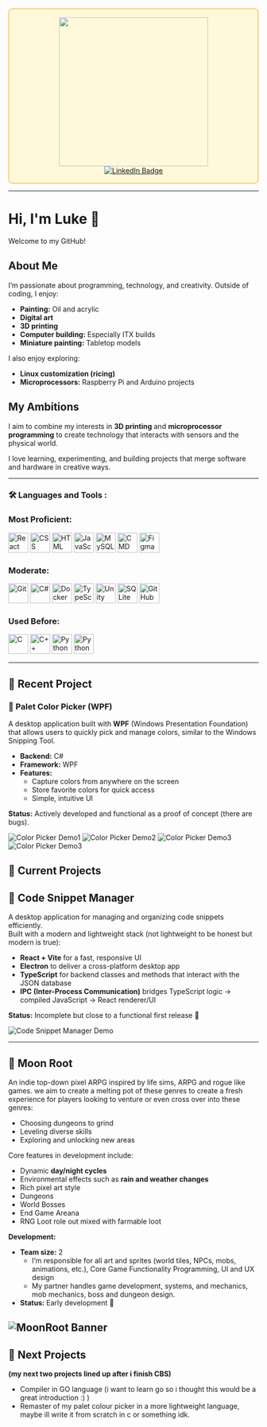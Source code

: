 <div id="header" align="center" style="
  background-color: #fff9db;
  border: 2px solid #ffcc66;
  padding: 16px;
  border-radius: 8px;
  margin: 10px 0;
">
  <img src="https://i.pinimg.com/originals/e0/73/71/e073716d0d0c92e002d603783a9854cd.gif" width="300"/>
  
  <div id="badges">
  <a href="https://www.linkedin.com/in/luke-roxburgh-16b5a5344/">
    <img src="https://img.shields.io/badge/LinkedIn-blue?style=for-the-badge&logo=linkedin&logoColor=white" alt="LinkedIn Badge"/>
  </a>
    <br/>
  <img src="https://komarev.com/ghpvc/?username=LASR-0&style=flat-square&color=blue" alt=""/>
</div>
</div>

---

# Hi, I'm Luke 👋  
Welcome to my GitHub!

## About Me
I’m passionate about programming, technology, and creativity. Outside of coding, I enjoy:  

- **Painting:** Oil and acrylic  
- **Digital art**  
- **3D printing**  
- **Computer building:** Especially ITX builds  
- **Miniature painting:** Tabletop models  

I also enjoy exploring:  

- **Linux customization (ricing)**  
- **Microprocessors:** Raspberry Pi and Arduino projects  

## My Ambitions
I aim to combine my interests in **3D printing** and **microprocessor programming** to create technology that interacts with sensors and the physical world.  

I love learning, experimenting, and building projects that merge software and hardware in creative ways.

---

### :hammer_and_wrench: Languages and Tools :

<div>
  <h3> Most Proficient: </h3>
  <img src="https://github.com/devicons/devicon/blob/master/icons/react/react-original-wordmark.svg" title="React" alt="React" width="40" height="40"/>  
  <img src="https://github.com/devicons/devicon/blob/master/icons/css3/css3-plain-wordmark.svg"  title="CSS3" alt="CSS" width="40" height="40"/> 
  <img src="https://github.com/devicons/devicon/blob/master/icons/html5/html5-original.svg" title="HTML5" alt="HTML" width="40" height="40"/> 
  <img src="https://github.com/devicons/devicon/blob/master/icons/javascript/javascript-original.svg" title="JavaScript" alt="JavaScript" width="40" height="40"/> 
  <img src="https://github.com/devicons/devicon/blob/master/icons/mysql/mysql-original-wordmark.svg" title="MySQL"  alt="MySQL" width="40" height="40"/> 
  <img src="https://github.com/devicons/devicon/blob/master/icons/windows8/windows8-original.svg" title="CMD" alt="CMD" width="40" height="40"/>
  <img src="https://github.com/devicons/devicon/blob/master/icons/figma/figma-original.svg" title="Figma" alt="Figma" width="40" height="40"/>
  <br/>
  
  <h3> Moderate: </h3>
  <img src="https://github.com/devicons/devicon/blob/master/icons/git/git-original-wordmark.svg" title="Git" alt="Git" width="40" height="40"/>
  <img src="https://github.com/devicons/devicon/blob/master/icons/csharp/csharp-original.svg" title="C#" alt="C#" width="40" height="40"/>
  <img src="https://github.com/devicons/devicon/blob/master/icons/docker/docker-original-wordmark.svg" title="Docker" alt="Docker" width="40" height="40"/>
  <img src="https://github.com/devicons/devicon/blob/master/icons/typescript/typescript-original.svg" title="TypeScript" alt="TypeScript" width="40" height="40"/>
  <img src="https://github.com/devicons/devicon/blob/master/icons/unity/unity-original.svg" title="Unity" alt="Unity" width="40" height="40"/>
  <img src="https://github.com/devicons/devicon/blob/master/icons/sqlite/sqlite-original.svg" title="SQLite" alt="SQLite" width="40" height="40"/>
  <img src="https://github.com/devicons/devicon/blob/master/icons/github/github-original.svg" title="GitHub" alt="GitHub" width="40" height="40"/>
  <br/>
  
  <h3> Used Before: </h3>
  <img src="https://github.com/devicons/devicon/blob/master/icons/c/c-original.svg" title="C" alt="C" width="40" height="40"/>
  <img src="https://github.com/devicons/devicon/blob/master/icons/cplusplus/cplusplus-original.svg" title="C++" alt="C++" width="40" height="40"/>
  <img src="https://github.com/devicons/devicon/blob/master/icons/python/python-original.svg" title="Python" alt="Python" width="40" height="40"/>
  <img src="https://github.com/devicons/devicon/blob/master/icons/java/java-original.svg" title="Python" alt="Python" width="40" height="40"/>
</div>

---

## 🚀 Recent Project

### 🎨 Palet Color Picker (WPF)

A desktop application built with **WPF** (Windows Presentation Foundation) that allows users to quickly pick and manage colors, similar to the Windows Snipping Tool.  

- **Backend:** C#  
- **Framework:** WPF  
- **Features:**  
  - Capture colors from anywhere on the screen  
  - Store favorite colors for quick access  
  - Simple, intuitive UI  

**Status:** Actively developed and functional as a proof of concept (there are bugs).  

![Color Picker Demo1](PreviewCLibrary.png)
![Color Picker Demo2](paletmain.png)
![Color Picker Demo3](paletpview.png)
![Color Picker Demo3](paletgif.gif)


## 🚀 Current Projects

## 🔧 Code Snippet Manager

A desktop application for managing and organizing code snippets efficiently.  
Built with a modern and lightweight stack (not lightweight to be honest but modern is true):  

- **React + Vite** for a fast, responsive UI  
- **Electron** to deliver a cross-platform desktop app  
- **TypeScript** for backend classes and methods that interact with the JSON database  
- **IPC (Inter-Process Communication)** bridges TypeScript logic → compiled JavaScript → React renderer/UI  

**Status:** Incomplete but close to a functional first release 🚧  

![Code Snippet Manager Demo](CSB_gif.gif)

---

## 🌙 Moon Root

An indie top-down pixel ARPG inspired by life sims, ARPG and rogue like games. we aim to create a melting pot of these genres to create a fresh experience for players looking to venture or even cross over into these genres:  

- Choosing dungeons to grind  
- Leveling diverse skills  
- Exploring and unlocking new areas  

Core features in development include:  
- Dynamic **day/night cycles**  
- Environmental effects such as **rain and weather changes**  
- Rich pixel art style
- Dungeons
- World Bosses
- End Game Areana
- RNG Loot role out mixed with farmable loot

**Development:**  
- **Team size:** 2  
  - I’m responsible for all art and sprites (world tiles, NPCs, mobs, animations, etc.), Core Game Functionality Programming, UI and UX design  
  - My partner handles game development, systems, and mechanics, mob mechanics, boss and dungeon design.  
- **Status:** Early development 🌱


![MoonRoot Banner](moonrootbanner.png)
---

## 🚀 Next Projects 
**(my next two projects lined up after i finish CBS)**
- Compiler in GO language (i want to learn go so i thought  this would be a great introduction :) )
- Remaster of my palet colour picker in a more lightweight language, maybe ill write it from scratch in c or something idk.




